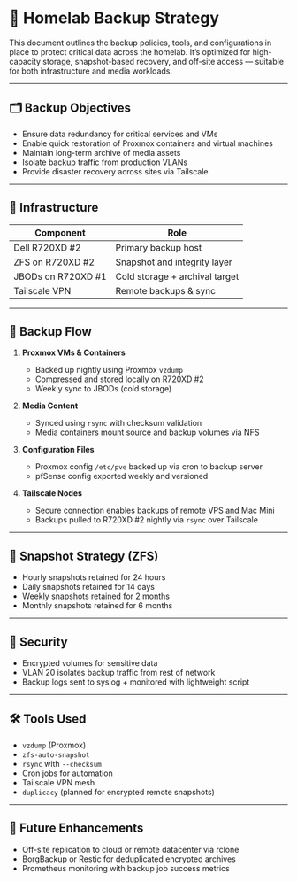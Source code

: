 
# 💾 Homelab Backup Strategy

This document outlines the backup policies, tools, and configurations in place to protect critical data across the homelab. It’s optimized for high-capacity storage, snapshot-based recovery, and off-site access — suitable for both infrastructure and media workloads.

---

## 🗂️ Backup Objectives

- Ensure data redundancy for critical services and VMs
- Enable quick restoration of Proxmox containers and virtual machines
- Maintain long-term archive of media assets
- Isolate backup traffic from production VLANs
- Provide disaster recovery across sites via Tailscale

---

## 🧱 Infrastructure

| Component               | Role                              |
|------------------------|-----------------------------------|
| Dell R720XD #2         | Primary backup host               |
| ZFS on R720XD #2       | Snapshot and integrity layer      |
| JBODs on R720XD #1     | Cold storage + archival target    |
| Tailscale VPN          | Remote backups & sync             |

---

## 🔄 Backup Flow

1. **Proxmox VMs & Containers**
   - Backed up nightly using Proxmox `vzdump`
   - Compressed and stored locally on R720XD #2
   - Weekly sync to JBODs (cold storage)

2. **Media Content**
   - Synced using `rsync` with checksum validation
   - Media containers mount source and backup volumes via NFS

3. **Configuration Files**
   - Proxmox config `/etc/pve` backed up via cron to backup server
   - pfSense config exported weekly and versioned

4. **Tailscale Nodes**
   - Secure connection enables backups of remote VPS and Mac Mini
   - Backups pulled to R720XD #2 nightly via `rsync` over Tailscale

---

## 🧪 Snapshot Strategy (ZFS)

- Hourly snapshots retained for 24 hours
- Daily snapshots retained for 14 days
- Weekly snapshots retained for 2 months
- Monthly snapshots retained for 6 months

---

## 🔐 Security

- Encrypted volumes for sensitive data
- VLAN 20 isolates backup traffic from rest of network
- Backup logs sent to syslog + monitored with lightweight script

---

## 🛠️ Tools Used

- `vzdump` (Proxmox)
- `zfs-auto-snapshot`
- `rsync` with `--checksum`
- Cron jobs for automation
- Tailscale VPN mesh
- `duplicacy` (planned for encrypted remote snapshots)

---

## 📌 Future Enhancements

- Off-site replication to cloud or remote datacenter via rclone
- BorgBackup or Restic for deduplicated encrypted archives
- Prometheus monitoring with backup job success metrics
